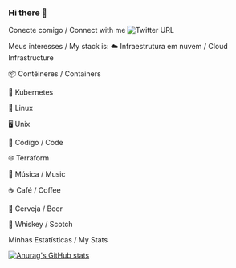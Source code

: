 ### Hi there 👋

<!--
**kcadorin/kcadorin** is a ✨ _special_ ✨ repository because its `README.md` (this file) appears on your GitHub profile.

Here are some ideas to get you started:

- 🔭 I’m currently working on ...
- 🌱 I’m currently learning ...
- 👯 I’m looking to collaborate on ...
- 🤔 I’m looking for help with ...
- 💬 Ask me about ...
- 📫 How to reach me: ...
- 😄 Pronouns: ...
- ⚡ Fun fact: ...
-->

Conecte comigo / Connect with me
![Twitter URL](https://img.shields.io/twitter/url?label=%40kaleby&style=social&url=https%3A%2F%2Ftwitter.com%2Fkaleby)


Meus interesses / My stack is:
☁️ Infraestrutura em nuvem / Cloud Infrastructure

📦 Contêineres / Containers

🚢 Kubernetes

🐧 Linux

🖥️ Unix

📄 Código / Code

🌐 Terraform

🎸 Música / Music

☕ Café / Coffee

🍺 Cerveja / Beer

🍺 Whiskey / Scotch


Minhas Estatísticas / My Stats

[![Anurag's GitHub stats](https://github-readme-stats.vercel.app/api?username=kcadorin&show_icons=true)](https://github.com/anuraghazra/github-readme-stats)
